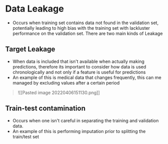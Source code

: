 # Data Leakage
- Occurs when training set contains data not found in the validation set, potentially leading to high bias with the training set with lackluster performance on the validation set. There are two main kinds of Leakage

## Target Leakage 
- When data is included that isn't available when actually making predictions, therefore its important to consider how data is used chronologically and not only if a feature is useful for predictions
- An example of this is medical data that changes frequently, this can me managed by excluding values after a certain period  
>![[Pasted image 20220406151130.png]]

## Train-test contamination
- Occurs when one isn't careful in separating the training and validation data. 
- An example of this is performing imputation prior to splitting the train/test set 